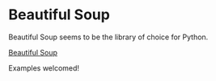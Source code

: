 # Beautiful Soup

Beautiful Soup seems to be the library of choice for Python.

[Beautiful Soup](http://www.crummy.com/software/BeautifulSoup/documentation.html)

Examples welcomed!
